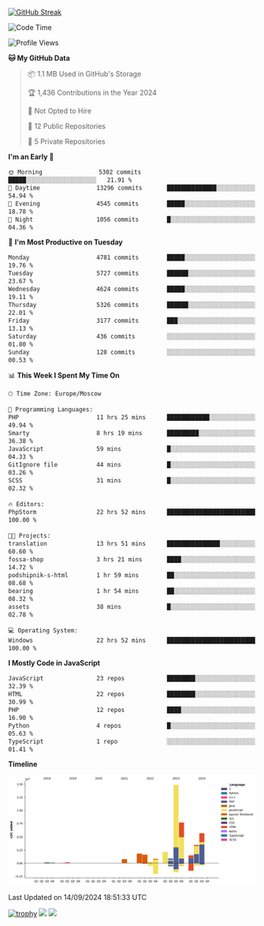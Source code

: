 [![GitHub Streak](https://github-readme-streak-stats.herokuapp.com/?user=yogik10)](https://git.io/streak-stats)
<!--START_SECTION:waka-->
![Code Time](http://img.shields.io/badge/Code%20Time-842%20hrs%2017%20mins-blue)

![Profile Views](http://img.shields.io/badge/Profile%20Views-0-blue)

**🐱 My GitHub Data** 

> 📦 1.1 MB Used in GitHub's Storage 
 > 
> 🏆 1,436 Contributions in the Year 2024
 > 
> 🚫 Not Opted to Hire
 > 
> 📜 12 Public Repositories 
 > 
> 🔑 5 Private Repositories 
 > 
**I'm an Early 🐤** 

```text
🌞 Morning                5302 commits        █████░░░░░░░░░░░░░░░░░░░░   21.91 % 
🌆 Daytime                13296 commits       ██████████████░░░░░░░░░░░   54.94 % 
🌃 Evening                4545 commits        █████░░░░░░░░░░░░░░░░░░░░   18.78 % 
🌙 Night                  1056 commits        █░░░░░░░░░░░░░░░░░░░░░░░░   04.36 % 
```
📅 **I'm Most Productive on Tuesday** 

```text
Monday                   4781 commits        █████░░░░░░░░░░░░░░░░░░░░   19.76 % 
Tuesday                  5727 commits        ██████░░░░░░░░░░░░░░░░░░░   23.67 % 
Wednesday                4624 commits        █████░░░░░░░░░░░░░░░░░░░░   19.11 % 
Thursday                 5326 commits        ██████░░░░░░░░░░░░░░░░░░░   22.01 % 
Friday                   3177 commits        ███░░░░░░░░░░░░░░░░░░░░░░   13.13 % 
Saturday                 436 commits         ░░░░░░░░░░░░░░░░░░░░░░░░░   01.80 % 
Sunday                   128 commits         ░░░░░░░░░░░░░░░░░░░░░░░░░   00.53 % 
```


📊 **This Week I Spent My Time On** 

```text
🕑︎ Time Zone: Europe/Moscow

💬 Programming Languages: 
PHP                      11 hrs 25 mins      ████████████░░░░░░░░░░░░░   49.94 % 
Smarty                   8 hrs 19 mins       █████████░░░░░░░░░░░░░░░░   36.38 % 
JavaScript               59 mins             █░░░░░░░░░░░░░░░░░░░░░░░░   04.33 % 
GitIgnore file           44 mins             █░░░░░░░░░░░░░░░░░░░░░░░░   03.26 % 
SCSS                     31 mins             █░░░░░░░░░░░░░░░░░░░░░░░░   02.32 % 

🔥 Editors: 
PhpStorm                 22 hrs 52 mins      █████████████████████████   100.00 % 

🐱‍💻 Projects: 
translation              13 hrs 51 mins      ███████████████░░░░░░░░░░   60.60 % 
fossa-shop               3 hrs 21 mins       ████░░░░░░░░░░░░░░░░░░░░░   14.72 % 
podshipnik-s-html        1 hr 59 mins        ██░░░░░░░░░░░░░░░░░░░░░░░   08.68 % 
bearing                  1 hr 54 mins        ██░░░░░░░░░░░░░░░░░░░░░░░   08.32 % 
assets                   38 mins             █░░░░░░░░░░░░░░░░░░░░░░░░   02.78 % 

💻 Operating System: 
Windows                  22 hrs 52 mins      █████████████████████████   100.00 % 
```

**I Mostly Code in JavaScript** 

```text
JavaScript               23 repos            ████████░░░░░░░░░░░░░░░░░   32.39 % 
HTML                     22 repos            ████████░░░░░░░░░░░░░░░░░   30.99 % 
PHP                      12 repos            ████░░░░░░░░░░░░░░░░░░░░░   16.90 % 
Python                   4 repos             █░░░░░░░░░░░░░░░░░░░░░░░░   05.63 % 
TypeScript               1 repo              ░░░░░░░░░░░░░░░░░░░░░░░░░   01.41 % 
```



**Timeline**

![Lines of Code chart](https://raw.githubusercontent.com/Yogik10/Yogik10/main/assets/bar_graph.png)


 Last Updated on 14/09/2024 18:51:33 UTC
<!--END_SECTION:waka-->
[![trophy](https://github-profile-trophy.vercel.app/?username=yogik10)](https://github.com/ryo-ma/github-profile-trophy)
![](https://github-profile-summary-cards.vercel.app/api/cards/profile-details?username=yogik10&theme=solarized_dark)
![](https://github-profile-summary-cards.vercel.app/api/cards/most-commit-language?username=yogik10&theme=solarized_dark)


